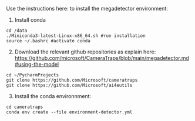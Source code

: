 Use the instructions here: to install the megadetector environment:
1. Install conda
```
cd /data
./Miniconda3-latest-Linux-x86_64.sh #run installation
source ~/.bashrc #activate conda
```
2. Download the relevant github repositories as explain here: https://github.com/microsoft/CameraTraps/blob/main/megadetector.md#using-the-model
```
cd ~/PycharmProjects 
git clone https://github.com/Microsoft/cameratraps
git clone https://github.com/Microsoft/ai4eutils
```
3. Install the conda environnment:
```
cd cameratraps
conda env create --file environment-detector.yml
```
